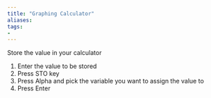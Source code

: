 ```yaml
---
title: "Graphing Calculator"
aliases:
tags:
- 
---
```


Store the value in your calculator

1. Enter the value to be stored
2. Press STO key
3. Press Alpha and pick the variable you want to assign the value to
4. Press Enter



